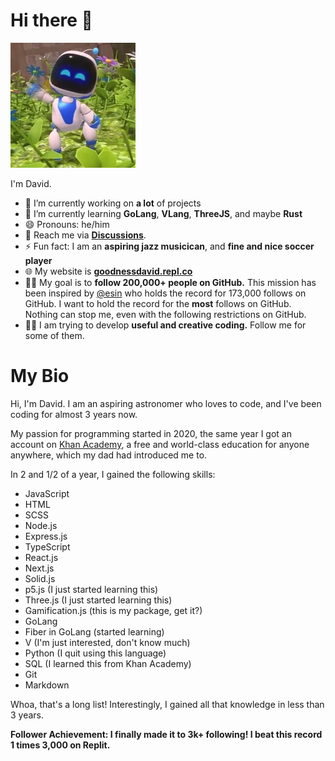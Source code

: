 # Hi there 👋

<img src="https://raw.githubusercontent.com/CharlesDerek/charlesderek/main/assets/hi.webp" />

I'm David.

- 🔭 I’m currently working on **a lot** of projects
- 🌱 I’m currently learning **GoLang**, **VLang**, **ThreeJS**, and maybe **Rust**
- 😄 Pronouns: he/him
- 💬 Reach me via **[Discussions](https://github.com/gooddavvy/gooddavvy/discussions)**.
- ⚡ Fun fact: I am an **aspiring jazz musicican**, and **fine and nice soccer player**
- 🌐 My website is **[goodnessdavid.repl.co](https://goodnessdavid.repl.co)**
- 👏🏾 My goal is to **follow 200,000+ people on GitHub.** This mission has been inspired by [@esin](https://github.com/esin) who holds the record for 173,000 follows on GitHub. I want to hold the record for the **most** follows on GitHub. Nothing can stop me, even with the following restrictions on GitHub.
- 👨‍💻 I am trying to develop **useful and creative coding.** Follow me for some of them. 

# My Bio

Hi, I'm David. I am an aspiring astronomer who loves to code, and I've been coding for almost 3 years now.

My passion for programming started in 2020, the same year I got an account on [Khan Academy](https://khanacademy.org), a free and world-class education for anyone anywhere, which my dad had introduced me to.

In 2 and 1/2 of a year, I gained the following skills:

- JavaScript
- HTML
- SCSS
- Node.js
- Express.js
- TypeScript
- React.js
- Next.js
- Solid.js
- p5.js (I just started learning this)
- Three.js (I just started learning this)
- Gamification.js (this is my package, get it?)
- GoLang
- Fiber in GoLang (started learning)
- V (I'm just interested, don't know much)
- Python (I quit using this language)
- SQL (I learned this from Khan Academy)
- Git
- Markdown

Whoa, that's a long list! Interestingly, I gained all that knowledge in less than 3 years.

**Follower Achievement: I finally made it to 3k+ following! I beat this record 1 times 3,000 on Replit.**
